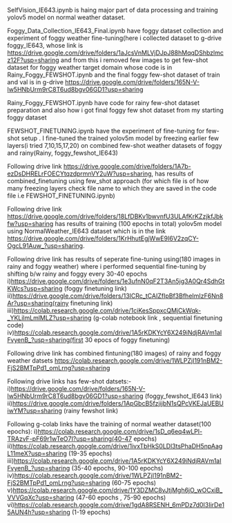 SelfVision_IE643.ipynb is haing major part of data processing and training yolov5 model on normal weather dataset.

Foggy_Data_Collection_IE643_Final.ipynb have foggy dataset collection and experiment of foggy weather fine-tuning(here i collected dataset to g-drive foggy_IE643, whose link is https://drive.google.com/drive/folders/1aJcsVnMLVjDJpJ88hMqqDShbzlmcz12F?usp=sharing 
and from this i removed few images to get few-shot dataset for foggy weather target domain whose code is in Rainy_Foggy_FEWSHOT.ipynb and the final foggy few-shot dataset of train and val is in g-drive https://drive.google.com/drive/folders/165N-V-lw5HNbUrm9rC8T6ud8bgv06GD1?usp=sharing 

Rainy_Foggy_FEWSHOT.ipynb have code for rainy few-shot dataset preparation and also how i got final foggy few shot dataset from my starting foggy dataset

FEWSHOT_FINETUNING.ipynb have the experiment of fine-tuning for few-shot setup . I fine-tuned the trained yolov5m model by freezing earlier few layers(i tried 7,10,15,17,20) on combined few-shot weather datasets of foggy and rainy(Rainy, foggy_fewshot_IE643)

Following drive link https://drive.google.com/drive/folders/1A7b-ezDsDHRELrFOECYtqzdprmnVY2uW?usp=sharing, has results of combined_finetuning using few_shot approach (for which file is of how many freezing layers check file name to which they are saved in the code file i.e FEWSHOT_FINETUNING.ipynb)

Following drive link https://drive.google.com/drive/folders/18LfDBKv1bwvnfU3ULAfKrKZzjkfJbkfw?usp=sharing has results of training (100 epochs in total) yolov5m model using NormalWeather_IE643 dataset which is in the link https://drive.google.com/drive/folders/1KrHhutEgjWwE9I6V2zqCY-OgcL91Auw_?usp=sharing.

Following drive link has results of seperate fine-tuning using(180 images in rainy and foggy weather) where i performed sequential fine-tuning by shifting b/w rainy and foggy every 30-40 epochs 
  i)https://drive.google.com/drive/folders/1e3ufnN0qF2T3An5jg3A0Qr4SdhGtKWcs?usp=sharing (foggy finetuning link)
  ii)https://drive.google.com/drive/folders/13ICRc_tCAIZfIpBf3BfheImIzF6Nn8Ar?usp=sharing(rainy finetuning link)
  iii)https://colab.research.google.com/drive/1ciKesSppxcQMjCkWqk-_YKLilmLmlMLZ?usp=sharing (g-colab notebook link , sequential finetuning code)
  iv)https://colab.research.google.com/drive/1A5rKDKYcY6X249iNdjRAVm1aIFvyenB_?usp=sharing(first 30 epocs of foggy finetuning)

Following drive link has combined fintuning(180 images) of rainy and foggy weather datsets https://colab.research.google.com/drive/1WLPZjI191nBM2-FjS2BMTpPd1_omLrng?usp=sharing

Following drive links has few-shot datsets:-
  i)https://drive.google.com/drive/folders/165N-V-lw5HNbUrm9rC8T6ud8bgv06GD1?usp=sharing (foggy_fewshot_IE643 link)
  ii)https://drive.google.com/drive/folders/1ApGbcB5fzjijbN1sQPcVKEJaUEBUiwYM?usp=sharing (rainy fewshot link)

Following g-colab links have the training of normal weather dataset(100 epochs):
  i)https://colab.research.google.com/drive/1sD_q6eq4wLPl-TRAzvF-pF69r1wTeO7I?usp=sharing(40-47 epochs)
  ii)https://colab.research.google.com/drive/1ivxTbHkS0LDl3tsPhaDH5npAagL11meX?usp=sharing (19-35 epochs)
  iii)https://colab.research.google.com/drive/1A5rKDKYcY6X249iNdjRAVm1aIFvyenB_?usp=sharing (35-40 epochs, 90-100 epochs)
  iv)https://colab.research.google.com/drive/1WLPZjI191nBM2-FjS2BMTpPd1_omLrng?usp=sharing (60-75 epochs)
  v)https://colab.research.google.com/drive/1Y3DZMC8vJtjMgh6jO_wOCxiB_VVVGqXc?usp=sharing (47-60 epochs , 75-90 epochs)
  vi)https://colab.research.google.com/drive/1gdA8RSENH_6mPDz7d0I3IirDe15AUN4h?usp=sharing (1-19 epochs)

